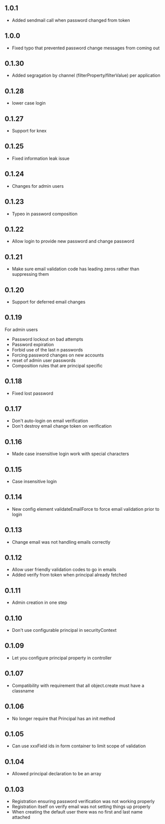 ## 1.0.1
- Added sendmail call when password changed from token
## 1.0.0
- Fixed typo that prevented password change messages from coming out
## 0.1.30
- Added segragation by channel (filterProperty/filterValue) per application
## 0.1.28
- lower case login
## 0.1.27
- Support for knex
## 0.1.25
- Fixed information leak issue
## 0.1.24
- Changes for admin users
## 0.1.23
- Typeo in password composition 
## 0.1.22
- Allow login to provide new password and change password
## 0.1.21
- Make sure email validation code has leading zeros rather than suppressing them
## 0.1.20
- Support for deferred email changes
## 0.1.19
For admin users
- Password lockout on bad attempts
- Password expiration
- Forbid use of the last n passwords
- Forcing password changes on new accounts
- reset of admin user passwords
- Composition rules that are principal specific
## 0.1.18
* Fixed lost password
## 0.1.17
* Don't auto-login on email verification
* Don't destroy email change token on verification
## 0.1.16
* Made case insensitive login work with special characters
## 0.1.15
* Case insensitive login
## 0.1.14
* New config element validateEmailForce to force email validation prior to login
## 0.1.13
* Change email was not handling emails correctly
## 0.1.12
* Allow user friendly validation codes to go in emails
* Added verify from token when principal already fetched
## 0.1.11
* Admin creation in one step
## 0.1.10
* Don't use configurable principal in securityContext
## 0.1.09
* Let you configure principal property in controller
## 0.1.07
* Compatibility with requirement that all object.create must have a classname
## 0.1.06
* No longer require that Principal has an init method
## 0.1.05
* Can use xxxField ids in form container to limit scope of validation
## 0.1.04
* Allowed principal declaration to be an array
## 0.1.03
* Registration ensuring password verification was not working properly
* Registration itself on verify email was not setting things up properly
* When creating the default user there was no first and last name attached

